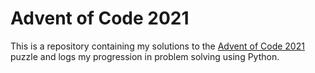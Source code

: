 # Advent of Code 2021

This is a repository containing my solutions to the [Advent of Code 2021](https://adventofcode.com/2021) puzzle and logs my progression in problem solving using Python. 